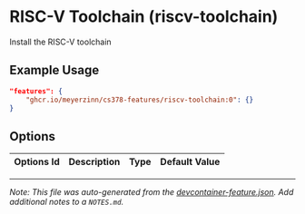 
# RISC-V Toolchain (riscv-toolchain)

Install the RISC-V toolchain

## Example Usage

```json
"features": {
    "ghcr.io/meyerzinn/cs378-features/riscv-toolchain:0": {}
}
```

## Options

| Options Id | Description | Type | Default Value |
|-----|-----|-----|-----|




---

_Note: This file was auto-generated from the [devcontainer-feature.json](https://github.com/meyerzinn/cs378-features/blob/main/src/riscv-toolchain/devcontainer-feature.json).  Add additional notes to a `NOTES.md`._
